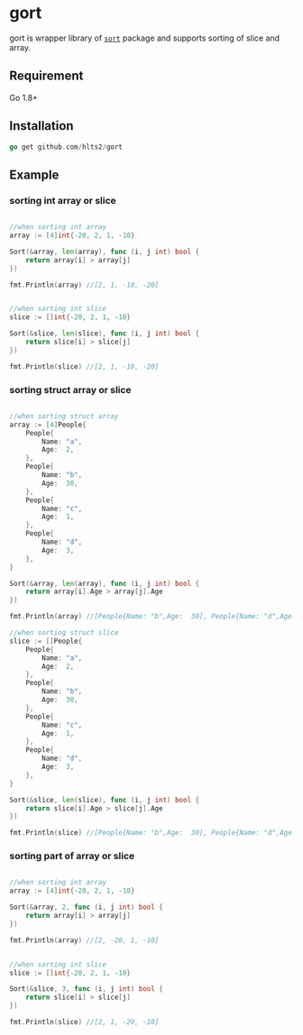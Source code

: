 # gort
gort is wrapper library of [`sort`][sort] package and supports sorting of slice and array.

[sort]: https://github.com/golang/go/tree/master/src/sort

## Requirement
Go 1.8+

## Installation

```go
go get github.com/hlts2/gort
```

## Example

### sorting int array or slice

```go

//when sorting int array
array := [4]int{-20, 2, 1, -10}

Sort(&array, len(array), func (i, j int) bool {
    return array[i] > array[j]
})

fmt.Println(array) //[2, 1, -10, -20]


//when sorting int slice
slice := []int{-20, 2, 1, -10}

Sort(&slice, len(slice), func (i, j int) bool {
    return slice[i] > slice[j]
})

fmt.Println(slice) //[2, 1, -10, -20]

```

### sorting struct array or slice

```go

//when sorting struct array
array := [4]People{
    People{
        Name: "a",
        Age:  2,
    },
    People{
        Name: "b",
        Age:  30,
    },
    People{
        Name: "c",
        Age:  1,
    },
    People{
        Name: "d",
        Age:  3,
    },
}

Sort(&array, len(array), func (i, j int) bool {
    return array[i].Age > array[j].Age
})

fmt.Println(array) //[People{Name: "b",Age:  30], People{Name: "d",Age:  3], People{Name: "a",Age:  2], People{Name: "c",Age:  1]]

//when sorting struct slice
slice := []People{
    People{
        Name: "a",
        Age:  2,
    },
    People{
        Name: "b",
        Age:  30,
    },
    People{
        Name: "c",
        Age:  1,
    },
    People{
        Name: "d",
        Age:  3,
    },
}

Sort(&slice, len(slice), func (i, j int) bool {
    return slice[i].Age > slice[j].Age
})

fmt.Println(slice) //[People{Name: "b",Age:  30], People{Name: "d",Age:  3], People{Name: "a",Age:  2], People{Name: "c",Age:  1]]

```

### sorting part of array or slice

```go

//when sorting int array
array := [4]int{-20, 2, 1, -10}

Sort(&array, 2, func (i, j int) bool {
    return array[i] > array[j]
})

fmt.Println(array) //[2, -20, 1, -10]


//when sorting int slice
slice := []int{-20, 2, 1, -10}

Sort(&slice, 3, func (i, j int) bool {
    return slice[i] > slice[j]
})

fmt.Println(slice) //[2, 1, -20, -10]
```
